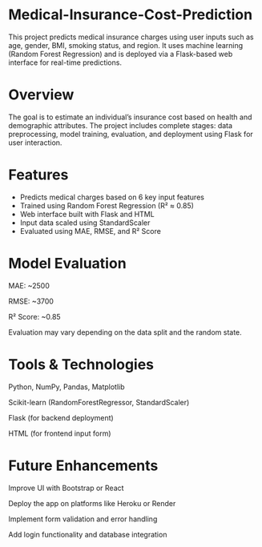 # Medical-Insurance-Cost-Prediction

This project predicts medical insurance charges using user inputs such as age, gender, BMI, smoking status, and region. It uses machine learning (Random Forest Regression) and is deployed via a Flask-based web interface for real-time predictions.

# Overview

The goal is to estimate an individual’s insurance cost based on health and demographic attributes. The project includes complete stages: data preprocessing, model training, evaluation, and deployment using Flask for user interaction.

# Features

- Predicts medical charges based on 6 key input features
- Trained using Random Forest Regression (R² ≈ 0.85)
- Web interface built with Flask and HTML
- Input data scaled using StandardScaler
- Evaluated using MAE, RMSE, and R² Score

# Model Evaluation

MAE: ~2500

RMSE: ~3700

R² Score: ~0.85

Evaluation may vary depending on the data split and the random state.

# Tools & Technologies

Python, NumPy, Pandas, Matplotlib

Scikit-learn (RandomForestRegressor, StandardScaler)

Flask (for backend deployment)

HTML (for frontend input form)

# Future Enhancements

Improve UI with Bootstrap or React

Deploy the app on platforms like Heroku or Render

Implement form validation and error handling

Add login functionality and database integration
